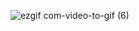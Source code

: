 ![ezgif com-video-to-gif (6)](https://github.com/web-god/word-cloud-animation/assets/132649294/6c70302d-08fe-48a1-90e7-a33e013d48c1)
